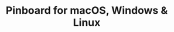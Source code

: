 ---
name: Pinboard
url: 'https://pinboard.in'
category: Productivity
title: 'Pinboard for macOS, Windows & Linux'
key: pinboard

---